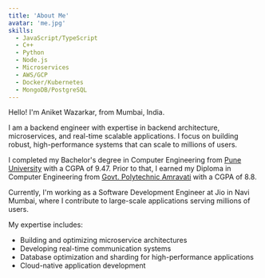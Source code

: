 ```yaml
---
title: 'About Me'
avatar: 'me.jpg'
skills:
  - JavaScript/TypeScript
  - C++
  - Python
  - Node.js
  - Microservices
  - AWS/GCP
  - Docker/Kubernetes
  - MongoDB/PostgreSQL
---
```


Hello! I'm Aniket Wazarkar, from Mumbai, India.

I am a backend engineer with expertise in backend architecture, microservices, and real-time scalable applications. I focus on building robust, high-performance systems that can scale to millions of users.

I completed my Bachelor's degree in Computer Engineering from [Pune University]() with a CGPA of 9.47. Prior to that, I earned my Diploma in Computer Engineering from [Govt. Polytechnic Amravati]() with a CGPA of 8.8.

Currently, I'm working as a Software Development Engineer at Jio in Navi Mumbai, where I contribute to large-scale applications serving millions of users.

My expertise includes:

- Building and optimizing microservice architectures
- Developing real-time communication systems
- Database optimization and sharding for high-performance applications
- Cloud-native application development

